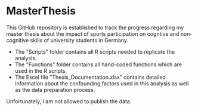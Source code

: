 # MasterThesis

This GitHub repository is established to track the progress regarding my master thesis about the impact of sports participation on cogntive and non-cognitive skills of university students in Germany.

- The "Scripts" folder contains all R scripts needed to replicate the analysis.
- The "Functions" folder contains all hand-coded functions which are used in the R scripts.
- The Excel file "Thesis_Documentation.xlsx" contains detailed information about the confounding factors used in this analysis as well as the data preparation process.

Unfortunately, I am not allowed to publish the data.
